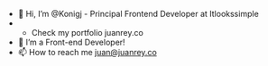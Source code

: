 - 👋 Hi, I’m @Konigj - Principal Frontend Developer at Itlookssimple
- - Check my portfolio juanrey.co
- 🌱 I’m a Front-end Developer!
- 📫 How to reach me juan@juanrey.co
